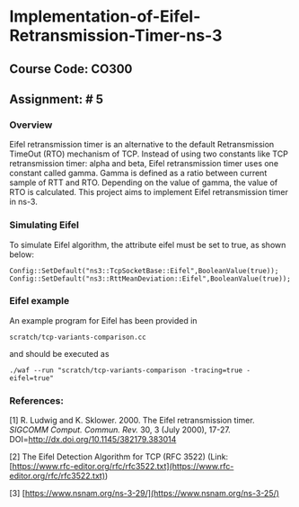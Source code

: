 
# Implementation-of-Eifel-Retransmission-Timer-ns-3

## Course Code: CO300

## Assignment: # 5

### Overview

Eifel retransmission timer is an alternative to the default Retransmission TimeOut (RTO) mechanism of TCP. Instead of using two constants like TCP retransmission timer: alpha and beta, Eifel retransmission timer uses one constant called gamma. Gamma is defined as a ratio between current sample of RTT and RTO. Depending on the value of gamma, the value of RTO is calculated. This project aims to implement Eifel retransmission timer in ns-3.

### Simulating Eifel

To simulate Eifel algorithm, the attribute eifel must be set to true, as shown below:

`Config::SetDefault("ns3::TcpSocketBase::Eifel",BooleanValue(true));
 Config::SetDefault("ns3::RttMeanDeviation::Eifel",BooleanValue(true));`

### Eifel example

An example program for Eifel has been provided in

`scratch/tcp-variants-comparison.cc`

and should be executed as

`./waf --run "scratch/tcp-variants-comparison -tracing=true -eifel=true"`

### References:

[1] R. Ludwig and K. Sklower. 2000. The Eifel retransmission timer. _SIGCOMM Comput. Commun. Rev._ 30, 3 (July 2000), 17-27. DOI=http://dx.doi.org/10.1145/382179.383014

[2] The Eifel Detection Algorithm for TCP (RFC 3522)
(Link: ​ [https://www.rfc-editor.org/rfc/rfc3522.txt](https://www.rfc-editor.org/rfc/rfc3522.txt)​ )

[3]  [https://www.nsnam.org/ns-3-29/](https://www.nsnam.org/ns-3-25/)
